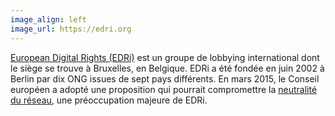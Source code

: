 ```yaml
---
image_align: left
image_url: https://edri.org
---
```


[European Digital Rights (EDRi)](https://edri.org) est un groupe de lobbying international dont le siège se trouve à Bruxelles, en Belgique. EDRi a été fondée en juin 2002 à Berlin par dix ONG issues de sept pays différents. En mars 2015, le Conseil européen a adopté une proposition qui pourrait compromettre la [neutralité du réseau](https://fr.wikipedia.org/wiki/Neutralit%C3%A9_du_r%C3%A9seau), une préoccupation majeure de EDRi.